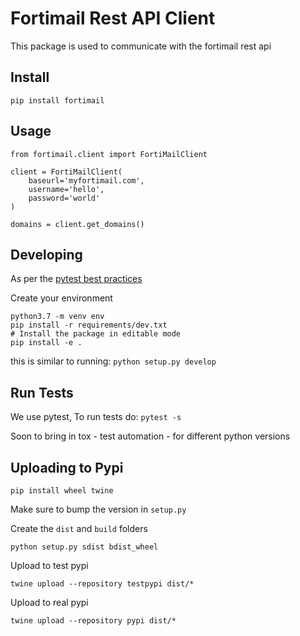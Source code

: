 # Fortimail Rest API Client

This package is used to communicate with the fortimail rest api

## Install

    pip install fortimail

## Usage

    from fortimail.client import FortiMailClient
    
    client = FortiMailClient(
        baseurl='myfortimail.com',
        username='hello',
        password='world'
    )
    
    domains = client.get_domains()

## Developing

As per the [pytest best practices](https://docs.pytest.org/en/latest/goodpractices.html#test-discovery)

Create your environment

    python3.7 -m venv env
    pip install -r requirements/dev.txt
    # Install the package in editable mode
    pip install -e .

this is similar to running: `python setup.py develop`

## Run Tests

We use pytest, To run tests do: `pytest -s`

Soon to bring in tox - test automation - for different python versions

## Uploading to Pypi

    pip install wheel twine

Make sure to bump the version in `setup.py`

Create the `dist` and `build` folders

    python setup.py sdist bdist_wheel

Upload to test pypi

    twine upload --repository testpypi dist/*

Upload to real pypi

    twine upload --repository pypi dist/*